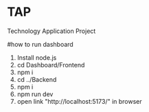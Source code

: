# TAP
Technology Application Project

#how to run dashboard
1. Install node.js
2. cd Dashboard/Frontend
3. npm i
4. cd ../Backend
5. npm i
6. npm run dev
7. open link "http://localhost:5173/" in browser
